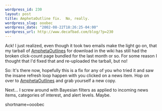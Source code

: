 ```yaml
--- 
wordpress_id: 230
layout: post
title: AmphetaOutline fix.  No, really.
wordpress_slug: ooobec
wordpress_date: "2002-08-22T18:26:25-04:00"
wordpress_url: http://www.decafbad.com/blog/?p=230
---
```

<p>Ack!  I just realized, even though it took two emails make the light go on, that my tarball of <a href="http://www.decafbad.com/twiki/bin/view/Main/AmphetaOutlines">AmphetaOutlines</a> for download in the wiki has still had the broken click-count page bundled for the last month or so.  For some reason I thought that I'd fixed that and re-uploaded the tarball, but no!</p>
<p>So: It's there now, hopefully this is a fix for any of you who tried it and saw the insane refresh loop happen with you clicked on a news item.  Hop on over to <a href="http://www.decafbad.com/twiki/bin/view/Main/AmphetaOutlines">AmphetaOutlines</a> and grab yourself a new copy.</p>
<p>Next...  I screw around with Bayesian filters as applied to incoming news items, categories of interest, and alert levels.  Maybe.</p>
<!--more-->
shortname=ooobec
